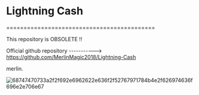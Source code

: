 # Lightning Cash
===========================================

This repository is OBSOLETE !!

Official github repository -----------> https://github.com/MerlinMagic2018/Lightning-Cash

merlin.

<img src="https://i.ibb.co/3rvpw0v/68747470733a2f2f692e6962622e636f2f52767971784b4e2f626974636f696e2e706e67.png" alt="68747470733a2f2f692e6962622e636f2f52767971784b4e2f626974636f696e2e706e67" border="0"></a><br /><a target='_blank' href='https://imgbb.com/'></a><br />
